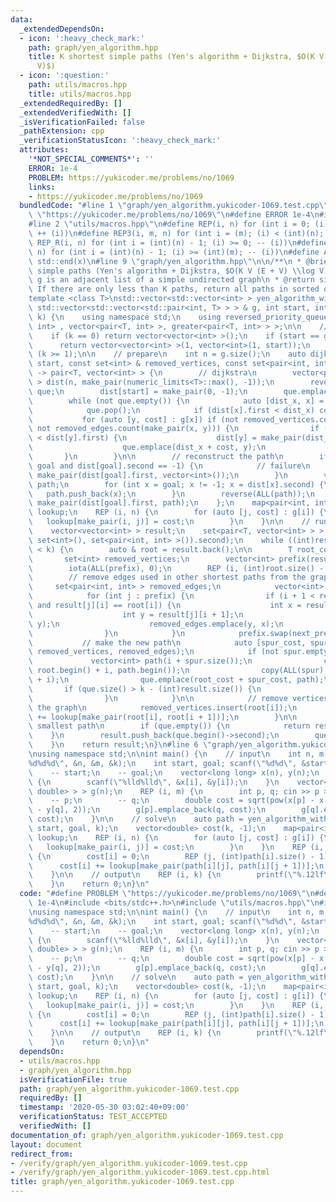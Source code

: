 ```yaml
---
data:
  _extendedDependsOn:
  - icon: ':heavy_check_mark:'
    path: graph/yen_algorithm.hpp
    title: K shortest simple paths (Yen's algorithm + Dijkstra, $O(K V (E + V) \log
      V)$)
  - icon: ':question:'
    path: utils/macros.hpp
    title: utils/macros.hpp
  _extendedRequiredBy: []
  _extendedVerifiedWith: []
  _isVerificationFailed: false
  _pathExtension: cpp
  _verificationStatusIcon: ':heavy_check_mark:'
  attributes:
    '*NOT_SPECIAL_COMMENTS*': ''
    ERROR: 1e-4
    PROBLEM: https://yukicoder.me/problems/no/1069
    links:
    - https://yukicoder.me/problems/no/1069
  bundledCode: "#line 1 \"graph/yen_algorithm.yukicoder-1069.test.cpp\"\n#define PROBLEM\
    \ \"https://yukicoder.me/problems/no/1069\"\n#define ERROR 1e-4\n#include <bits/stdc++.h>\n\
    #line 2 \"utils/macros.hpp\"\n#define REP(i, n) for (int i = 0; (i) < (int)(n);\
    \ ++ (i))\n#define REP3(i, m, n) for (int i = (m); (i) < (int)(n); ++ (i))\n#define\
    \ REP_R(i, n) for (int i = (int)(n) - 1; (i) >= 0; -- (i))\n#define REP3R(i, m,\
    \ n) for (int i = (int)(n) - 1; (i) >= (int)(m); -- (i))\n#define ALL(x) std::begin(x),\
    \ std::end(x)\n#line 9 \"graph/yen_algorithm.hpp\"\n\n/**\n * @brief K shortest\
    \ simple paths (Yen's algorithm + Dijkstra, $O(K V (E + V) \\log V)$)\n * @param\
    \ g is an adjacent list of a simple undirected graph\n * @return simple paths.\
    \ If there are only less than K paths, return all paths in sorted order.\n */\n\
    template <class T>\nstd::vector<std::vector<int> > yen_algorithm_with_dijkstra(const\
    \ std::vector<std::vector<std::pair<int, T> > > & g, int start, int goal, int\
    \ k) {\n    using namespace std;\n    using reversed_priority_queue = priority_queue<pair<T,\
    \ int> , vector<pair<T, int> >, greater<pair<T, int> > >;\n\n    // trivial cases\n\
    \    if (k == 0) return vector<vector<int> >();\n    if (start == goal) {\n  \
    \      return vector<vector<int> >(1, vector<int>(1, start));\n    }\n    assert\
    \ (k >= 1);\n\n    // prepare\n    int n = g.size();\n    auto dijkstra = [&](int\
    \ start, const set<int> & removed_vertices, const set<pair<int, int> > & removed_edges)\
    \ -> pair<T, vector<int> > {\n        // dijkstra\n        vector<pair<T, int>\
    \ > dist(n, make_pair(numeric_limits<T>::max(), -1));\n        reversed_priority_queue\
    \ que;\n        dist[start] = make_pair(0, -1);\n        que.emplace(0, start);\n\
    \        while (not que.empty()) {\n            auto [dist_x, x] = que.top();\n\
    \            que.pop();\n            if (dist[x].first < dist_x) continue;\n \
    \           for (auto [y, cost] : g[x]) if (not removed_vertices.count(y) and\
    \ not removed_edges.count(make_pair(x, y))) {\n                if (dist_x + cost\
    \ < dist[y].first) {\n                    dist[y] = make_pair(dist_x + cost, x);\n\
    \                    que.emplace(dist_x + cost, y);\n                }\n     \
    \       }\n        }\n\n        // reconstruct the path\n        if (start !=\
    \ goal and dist[goal].second == -1) {\n            // failure\n            return\
    \ make_pair(dist[goal].first, vector<int>());\n        }\n        vector<int>\
    \ path;\n        for (int x = goal; x != -1; x = dist[x].second) {\n         \
    \   path.push_back(x);\n        }\n        reverse(ALL(path));\n        return\
    \ make_pair(dist[goal].first, path);\n    };\n    map<pair<int, int>, double>\
    \ lookup;\n    REP (i, n) {\n        for (auto [j, cost] : g[i]) {\n         \
    \   lookup[make_pair(i, j)] = cost;\n        }\n    }\n\n    // run Yen's algorithm\n\
    \    vector<vector<int> > result;\n    set<pair<T, vector<int> > > que;\n    result.push_back(dijkstra(start,\
    \ set<int>(), set<pair<int, int> >()).second);\n    while ((int)result.size()\
    \ < k) {\n        auto & root = result.back();\n\n        T root_cost = 0;\n \
    \       set<int> removed_vertices;\n        vector<int> prefix(result.size());\n\
    \        iota(ALL(prefix), 0);\n        REP (i, (int)root.size() - 1) {\n    \
    \        // remove edges used in other shortest paths from the graph\n       \
    \     set<pair<int, int> > removed_edges;\n            vector<int> next_prefix;\n\
    \            for (int j : prefix) {\n                if (i + 1 < result[j].size()\
    \ and result[j][i] == root[i]) {\n                    int x = result[j][i];\n\
    \                    int y = result[j][i + 1];\n                    removed_edges.emplace(x,\
    \ y);\n                    removed_edges.emplace(y, x);\n                    next_prefix.push_back(j);\n\
    \                }\n            }\n            prefix.swap(next_prefix);\n\n \
    \           // make the new path\n            auto [spur_cost, spur] = dijkstra(root[i],\
    \ removed_vertices, removed_edges);\n            if (not spur.empty()) {\n   \
    \             vector<int> path(i + spur.size());\n                copy(root.begin(),\
    \ root.begin() + i, path.begin());\n                copy(ALL(spur), path.begin()\
    \ + i);\n                que.emplace(root_cost + spur_cost, path);\n         \
    \       if (que.size() > k - (int)result.size()) {\n                    que.erase(prev(que.end()));\n\
    \                }\n            }\n\n            // remove vertices in root from\
    \ the graph\n            removed_vertices.insert(root[i]);\n            root_cost\
    \ += lookup[make_pair(root[i], root[i + 1])];\n        }\n\n        // found i-th\
    \ smallest path\n        if (que.empty()) {\n            return result;\n    \
    \    }\n        result.push_back(que.begin()->second);\n        que.erase(que.begin());\n\
    \    }\n    return result;\n}\n#line 6 \"graph/yen_algorithm.yukicoder-1069.test.cpp\"\
    \nusing namespace std;\n\nint main() {\n    // input\n    int n, m, k; scanf(\"\
    %d%d%d\", &n, &m, &k);\n    int start, goal; scanf(\"%d%d\", &start, &goal);\n\
    \    -- start;\n    -- goal;\n    vector<long long> x(n), y(n);\n    REP (i, n)\
    \ {\n        scanf(\"%lld%lld\", &x[i], &y[i]);\n    }\n    vector<vector<pair<int,\
    \ double> > > g(n);\n    REP (i, m) {\n        int p, q; cin >> p >> q;\n    \
    \    -- p;\n        -- q;\n        double cost = sqrt(pow(x[p] - x[q], 2) + pow(y[p]\
    \ - y[q], 2));\n        g[p].emplace_back(q, cost);\n        g[q].emplace_back(p,\
    \ cost);\n    }\n\n    // solve\n    auto path = yen_algorithm_with_dijkstra(g,\
    \ start, goal, k);\n    vector<double> cost(k, -1);\n    map<pair<int, int>, double>\
    \ lookup;\n    REP (i, n) {\n        for (auto [j, cost] : g[i]) {\n         \
    \   lookup[make_pair(i, j)] = cost;\n        }\n    }\n    REP (i, path.size())\
    \ {\n        cost[i] = 0;\n        REP (j, (int)path[i].size() - 1) {\n      \
    \      cost[i] += lookup[make_pair(path[i][j], path[i][j + 1])];\n        }\n\
    \    }\n\n    // output\n    REP (i, k) {\n        printf(\"%.12lf\\n\", cost[i]);\n\
    \    }\n    return 0;\n}\n"
  code: "#define PROBLEM \"https://yukicoder.me/problems/no/1069\"\n#define ERROR\
    \ 1e-4\n#include <bits/stdc++.h>\n#include \"utils/macros.hpp\"\n#include \"graph/yen_algorithm.hpp\"\
    \nusing namespace std;\n\nint main() {\n    // input\n    int n, m, k; scanf(\"\
    %d%d%d\", &n, &m, &k);\n    int start, goal; scanf(\"%d%d\", &start, &goal);\n\
    \    -- start;\n    -- goal;\n    vector<long long> x(n), y(n);\n    REP (i, n)\
    \ {\n        scanf(\"%lld%lld\", &x[i], &y[i]);\n    }\n    vector<vector<pair<int,\
    \ double> > > g(n);\n    REP (i, m) {\n        int p, q; cin >> p >> q;\n    \
    \    -- p;\n        -- q;\n        double cost = sqrt(pow(x[p] - x[q], 2) + pow(y[p]\
    \ - y[q], 2));\n        g[p].emplace_back(q, cost);\n        g[q].emplace_back(p,\
    \ cost);\n    }\n\n    // solve\n    auto path = yen_algorithm_with_dijkstra(g,\
    \ start, goal, k);\n    vector<double> cost(k, -1);\n    map<pair<int, int>, double>\
    \ lookup;\n    REP (i, n) {\n        for (auto [j, cost] : g[i]) {\n         \
    \   lookup[make_pair(i, j)] = cost;\n        }\n    }\n    REP (i, path.size())\
    \ {\n        cost[i] = 0;\n        REP (j, (int)path[i].size() - 1) {\n      \
    \      cost[i] += lookup[make_pair(path[i][j], path[i][j + 1])];\n        }\n\
    \    }\n\n    // output\n    REP (i, k) {\n        printf(\"%.12lf\\n\", cost[i]);\n\
    \    }\n    return 0;\n}\n"
  dependsOn:
  - utils/macros.hpp
  - graph/yen_algorithm.hpp
  isVerificationFile: true
  path: graph/yen_algorithm.yukicoder-1069.test.cpp
  requiredBy: []
  timestamp: '2020-05-30 03:02:40+09:00'
  verificationStatus: TEST_ACCEPTED
  verifiedWith: []
documentation_of: graph/yen_algorithm.yukicoder-1069.test.cpp
layout: document
redirect_from:
- /verify/graph/yen_algorithm.yukicoder-1069.test.cpp
- /verify/graph/yen_algorithm.yukicoder-1069.test.cpp.html
title: graph/yen_algorithm.yukicoder-1069.test.cpp
---
```

